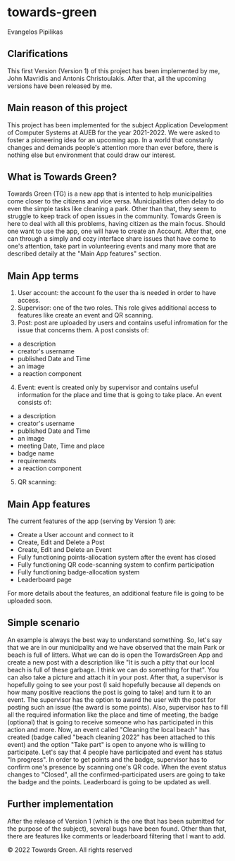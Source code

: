 # towards-green
Evangelos Pipilikas

## Clarifications
This first Version (Version 1) of this project has been implemented by me, John Mavridis and Antonis Christoulakis. After that, all the upcoming versions have been released by me.

## Main reason of this project
This project has been implemented for the subject Application Development of Computer Systems at AUEB for the year 2021-2022. We were asked to foster a pioneering idea for an upcoming app. In a world that constanly changes and demands people's attention more than ever before, there is nothing else but environment that could draw our interest.

## What is Towards Green?
Towards Green (TG) is a new app that is intented to help municipalities come closer to the citizens and vice versa. Municipalities often delay to do even the simple tasks like cleaning a park. Other than that, they seem to struggle to keep track of open issues in the community. Towards Green is here to deal with all this problems, having citizen as the main focus. Should one want to use the app, one will have to create an Account. After that, one can through a simply and cozy interface share issues that have come to one's attention, take part in volunteering events and many more that are described detaily at the "Main App features" section.

## Main App terms
1. User account: the account fo the user tha is needed in order to have access.
2. Supervisor: one of the two roles. This role gives additional access to features like create an event and QR scanning.
3. Post: post are uploaded by users and contains useful infromation for the issue that concerns them. A post consists of:
* a description
* creator's username
* published Date and Time
* an image
* a reaction component
4. Event: event is created only by supervisor and contains useful information for the place and time that is going to take place. An event consists of:
* a description
* creator's username
* published Date and Time
* an image
* meeting Date, Time and place
* badge name
* requirements
* a reaction component
5. QR scanning:

## Main App features
The current features of the app (serving by Version 1) are:
* Create a User account and connect to it
* Create, Edit and Delete a Post
* Create, Edit and Delete an Event
* Fully functioning points-allocation system after the event has closed
* Fully functioning QR code-scanning system to confirm participation
* Fully functioning badge-allocation system
* Leaderboard page

For more details about the features, an additional feature file is going to be uploaded soon.

## Simple scenario
An example is always the best way to understand something. So, let's say that we are in our municipality and we have observed that the main Park or beach is full of litters. What we can do is open the TowardsGreen App and create a new post with a description like "It is such a pitty that our local beach is full of these garbage. I think we can do something for that". You can also take a picture and attach it in your post. After that, a supervisor is hopefully going to see your post (I said hopefully because all depends on how many positive reactions the post is going to take) and turn it to an event. The supervisor has the option to award the user with the post for posting such an issue (the award is some points). Also, supervisor has to fill all the required information like the place and time of meeting, the badge (optional) that is going to receive someone who has participated in this action and more. Now, an event called "Cleaning the local beach" has created (badge called "beach cleaning 2022" has been attached to this event) and the option "Take part" is open to anyone who is willing to participate. Let's say that 4 people have participated and event has status "In progress". In order to get points and the badge, supervisor has to confirm one's presence by scanning one's QR code. When the event status changes to "Closed", all the confirmed-participated users are going to take the badge and the points. Leaderboard is going to be updated as well.

## Further implementation
After the release of Version 1 (which is the one that has been submitted for the purpose of the subject), several bugs have been found. Other than that, there are features like comments or leaderboard filtering that I want to add.


© 2022 Towards Green.  All rights reserved
